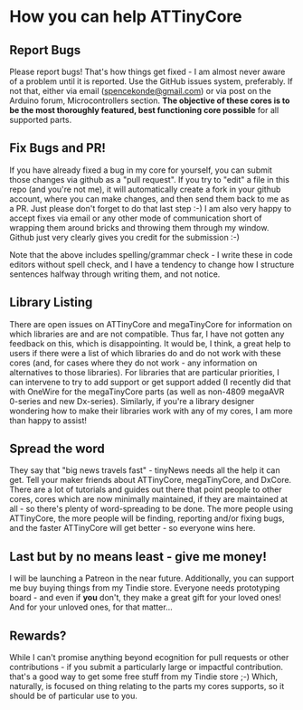 # How you can help ATTinyCore

## Report Bugs
Please report bugs! That's how things get fixed - I am almost never aware of a problem until it is reported. Use the GitHub issues system, preferably. If not that, either via email (spencekonde@gmail.com) or via post on the Arduino forum, Microcontrollers section. **The objective of these cores is to be the most thoroughly featured, best functioning core possible** for all supported parts.

## Fix Bugs and PR!
If you have already fixed a bug in my core for yourself, you can submit those changes via github as a "pull request". If you try to "edit" a file in this repo (and you're not me), it will automatically create a fork in your github account, where you can make changes, and then send them back to me as a PR. Just please don't forget to do that last step :-) I am also very happy to accept fixes via email or any other mode of communication short of wrapping them around bricks and throwing them through my window. Github just very clearly gives you credit for the submission :-)

Note that the above includes spelling/grammar check - I write these in code editors without spell check, and I have a tendency to change how I structure sentences halfway through writing them, and not notice.

## Library Listing
There are open issues on ATTinyCore and megaTinyCore for information on which libraries are and are not compatible. Thus far, I have not gotten any feedback on this, which is disappointing. It would be, I think, a great help to users if there were a list of which libraries do and do not work with these cores (and, for cases where they do not work - any information on alternatives to those libraries). For libraries that are particular priorities, I can intervene to try to add support or get support added (I recently did that with OneWire for the megaTinyCore parts (as well as non-4809 megaAVR 0-series and new Dx-series). Similarly, if you're a library designer wondering how to make their libraries work with any of my cores, I am more than happy to assist!

## Spread the word
They say that "big news travels fast" - tinyNews needs all the help it can get. Tell your maker friends about ATTinyCore, megaTinyCore, and DxCore. There are a lot of tutorials and guides out there that point people to other cores, cores which are now minimally maintained, if they are maintained at all - so there's plenty of word-spreading to be done. The more people using ATTinyCore, the more people will be finding, reporting and/or fixing bugs, and the faster ATTinyCore will get better - so everyone wins here.

## Last but by no means least - give me money!
I will be launching a Patreon in the near future. Additionally, you can support me buy buying things from my Tindie store. Everyone needs prototyping board - and even if **you** don't, they make a great gift for your loved ones! And for your unloved ones, for that matter...

## Rewards?
While I can't promise anything beyond ecognition for pull requests or other contributions - if you submit a particularly large or impactful contribution. that's a good way to get some free stuff from my Tindie store ;-) Which, naturally, is focused on thing relating to the parts my cores supports, so it should be of particular use to you.
